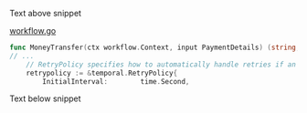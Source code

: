 Text above snippet

<!--SNIPSTART money-transfer-project-template-go-workflow @https://github.com/temporalio/money-transfer-project-template-go/workflow.go {"selectedLines": ["1", "3-5"]} -->
[workflow.go](https://github.com/temporalio/money-transfer-project-template-go/blob/main/workflow.go)
```go
func MoneyTransfer(ctx workflow.Context, input PaymentDetails) (string, error) {
// ...
	// RetryPolicy specifies how to automatically handle retries if an Activity fails.
	retrypolicy := &temporal.RetryPolicy{
		InitialInterval:        time.Second,
```
<!--SNIPEND-->

Text below snippet
